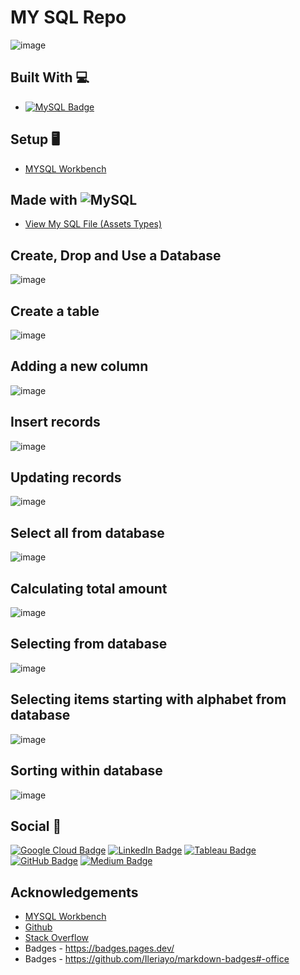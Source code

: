 # MY SQL Repo

![image](https://user-images.githubusercontent.com/96287600/163976546-c012a39b-1734-4e36-9696-6fe7c8a3aad7.png)

## Built With 💻

- [![MySQL Badge](https://img.shields.io/badge/MySQL-4479A1?logo=mysql&logoColor=fff&style=flat)](https://www.mysql.com/)

## Setup 🖥️
- [MYSQL Workbench](https://www.mysql.com/products/workbench/)


## Made with ![MySQL](https://img.shields.io/badge/mysql-%2300f.svg?style=for-the-badge&logo=mysql&logoColor=white)

- [View My SQL File (Assets Types)](https://github.com/abdrauf26/my_sql_repo/blob/main/my_sql_personal_assets_types.sql)

## Create, Drop and Use a Database
![image](https://user-images.githubusercontent.com/96287600/163979188-801035f3-ec07-4b44-a87e-8d6a58f37622.png)

## Create a table
![image](https://user-images.githubusercontent.com/96287600/163979553-4e4c326c-771d-4aa0-ab47-078201314971.png)

## Adding a new column
![image](https://user-images.githubusercontent.com/96287600/163979750-0a892671-3bcb-4000-9b90-0ad260ffd6ce.png)

## Insert records
![image](https://user-images.githubusercontent.com/96287600/163979850-a0b89e71-f5fb-4cd2-b1f5-fa4ef158984c.png)

## Updating records
![image](https://user-images.githubusercontent.com/96287600/163979955-538e1642-29f3-48ad-b737-a020f3524f24.png)

## Select all from database
![image](https://user-images.githubusercontent.com/96287600/163980121-1f3ec249-f321-49ac-a2e0-44f1ae0e69cc.png)

## Calculating total amount
![image](https://user-images.githubusercontent.com/96287600/163980284-1b18bc84-e722-43eb-832c-62480e8a4cef.png)

## Selecting from database
![image](https://user-images.githubusercontent.com/96287600/163980421-2c0ae145-eef9-4e65-9f39-7c7ff3952c3b.png)

## Selecting items starting with alphabet from database
![image](https://user-images.githubusercontent.com/96287600/163980666-c2f43c79-1f02-4b08-95c7-cb98db07ad84.png)

## Sorting within database
![image](https://user-images.githubusercontent.com/96287600/163980972-fe85fd03-4539-4c75-ad43-943b5860a66a.png)


## Social 📧 

[![Google Cloud Badge](https://img.shields.io/badge/Google%20Cloud-4285F4?logo=googlecloud&logoColor=fff&style=flat)](https://www.cloudskillsboost.google/public_profiles/c2ff4f8e-4f42-4380-b038-73104c7d98fc) [![LinkedIn Badge](https://img.shields.io/badge/LinkedIn-0A66C2?logo=linkedin&logoColor=fff&style=flat)](https://www.linkedin.com/in/raufyusope/) [![Tableau Badge](https://img.shields.io/badge/Tableau-E97627?logo=tableau&logoColor=fff&style=flat)](https://public.tableau.com/app/profile/mohamed.abdul.rauf) [![GitHub Badge](https://img.shields.io/badge/GitHub-181717?logo=github&logoColor=fff&style=flat)](https://github.com/abdrauf26) [![Medium Badge](https://img.shields.io/badge/Medium-000?logo=medium&logoColor=fff&style=flat)](https://medium.com/@rauf.yusope)

## Acknowledgements

- [MYSQL Workbench](https://www.mysql.com/products/workbench/)
- [Github](https://github.com/)
- [Stack Overflow](https://stackoverflow.com/)
- Badges - https://badges.pages.dev/
- Badges - https://github.com/Ileriayo/markdown-badges#-office

